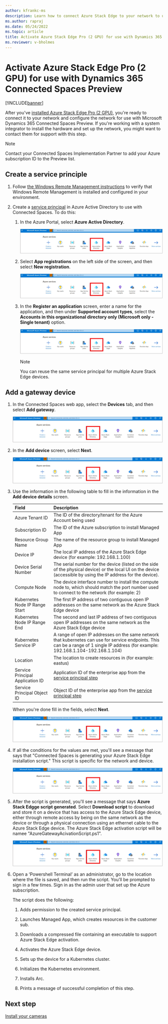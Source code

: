 ```yaml
---
author: kfrankc-ms
description: Learn how to connect Azure Stack Edge to your network to use with Dynamics 365 Connected Spaces Preview
ms.author: rapraj
ms.date: 05/24/2022
ms.topic: article
title: Activate Azure Stack Edge Pro (2 GPU) for use with Dynamics 365 Connected Spaces Preview
ms.reviewer: v-bholmes
---
```


# Activate Azure Stack Edge Pro (2 GPU) for use with Dynamics 365 Connected Spaces Preview

[!INCLUDE[banner](includes/banner.md)]

After you've [installed Azure Stack Edge Pro (2 GPU)](ase-install.md), you're ready to connect it to your network and configure the network for use with Microsoft Dynamics 365 Connected Spaces Preview. If you're working with a system integrator to install the hardware and set up the network, you might want to contact them for support with this step. 

> [!NOTE]
> Contact your Connected Spaces Implementation Partner to add your Azure subscription ID to the Preview list.

## Create a service principle

1. Follow [the Windows Remote Management instructions](/windows/win32/winrm/installation-and-configuration-for-windows-remote-management#quick-default-configuration) to verify that Windows Remote Management is installed and configured in your environment.

2. Create a [service principal](https://docs.microsoft.com/azure/active-directory/develop/app-objects-and-service-principals#service-principal-object) in Azure Active Directory to use with Connected Spaces. To do this:

    1. In the Azure Portal, select **Azure Active Directory**.

        ![XXX.](media/ase-activate-1.jpg "XXX")
        
    2. Select **App registrations** on the left side of the screen, and then select **New registration**. 

        ![XXX.](media/ase-activate-1.jpg "XXX")
        
    3. In the **Register an application** screen, enter a name for the application, and then under **Supported account types**, select the **Accounts in this organizational directory only (Microsoft only - Single tenant)** option. 

        ![XXX.](media/ase-activate-1.jpg "XXX")

        > [!NOTE]
        > You can reuse the same service principal for multiple Azure Stack Edge devices. 

## Add a gateway device

1. In the Connected Spaces web app, select the **Devices** tab, and then select **Add gateway**. 

   ![XXX.](media/ase-activate-1.jpg "XXX")

2. In the **Add device** screen, select **Next**.

    ![XXX.](media/ase-activate-1.jpg "XXX")

3. Use the information in the following table to fill in the information in the **Add device details** screen. 
 
    |Field|Description|
    |------------------------------------------|-----------------------------------------------------------------------------------|
    |Azure Tenant ID|The ID of the directory/tenant for the Azure Account being used|  
    |Subscription ID|The ID of the Azure subscription to install Managed App| 
    |Resource Group Name|The name of the resource group to install Managed App| 
    |Device IP|The local IP address of the Azure Stack Edge device (for example: 192.168.1.100)| 
    |Device Serial Number|The serial number for the device (listed on the side of the physical device) or the local UI on the device (accessible by using the IP address for the device).| 
    |Compute Node|The device interface number to install the compute node to, which should match the port number used to connect to the network (for example: 2)|
    |Kubernetes Node IP Range Start|The first IP address of two contiguous open IP addresses on the same network as the Azure Stack Edge device| 
    |Kubernetes Node IP Range End|The second and last IP address of two contiguous open IP addresses on the same network as the Azure Stack Edge device| 
    |Kubernetes Service IP|A range of open IP addresses on the same network that kubernetes can use for service endpoints. This can be a range of 1 single IP address (for example: 192.168.1.104-192.168.1.104)| 
    |Location|The location to create resources in (for example: eastus)| 
    |Service Principal Application ID|Application ID of the enterprise app from the [service principal step](#create-a-service-principle)| 
    |Service Principal Object ID|Object ID of the enterprise app from the [service principal step](#create-a-service-principle)| 

    When you're done fill in the fields, select **Next**.

    ![XXX.](media/ase-activate-1.jpg "XXX")

4. If all the conditions for the values are met, you'll see a message that says that "Connected Spaces is generating your Azure Stack Edge installation script." This script is specific for the network and device.

   ![XXX.](media/ase-activate-1.jpg "XXX")

5.  After the script is generated, you'll see a message that says **Azure Stack Edgge script generated**. Select **Download script** to download and store it on a device that has access to the Azure Stack Edge device, either through remote access by being on the same network as the device or through a physical connection using an ethernet cable to the Azure Stack Edge device. The Azure Stack Edge activation script will be namee "AzureGatewayAcivationScript.ps1".

    ![XXX.](media/ase-activate-1.jpg "XXX")

6. Open a ‘Powershell Terminal’ as an administrator, go to the location where the file is saved, and then run the script. You’ll be prompted to sign in a few times. Sign in as the admin user that set up the Azure subscription.  

    The script does the following: 

    1. Adds permission to the created service principal. 

    2. Launches Managed App, which creates resources in the customer sub. 

    3. Downloads a compressed file containing an executable to support Azure Stack Edge activation. 

    4. Activates the Azure Stack Edge device.

    5. Sets up the device for a Kubernetes cluster. 

    6. Initializes the Kubernetes environment. 

    7. Installs Arc. 

    8. Prints a message of successful completion of this step.   

## Next step

[Install your cameras](install-cameras.md)
